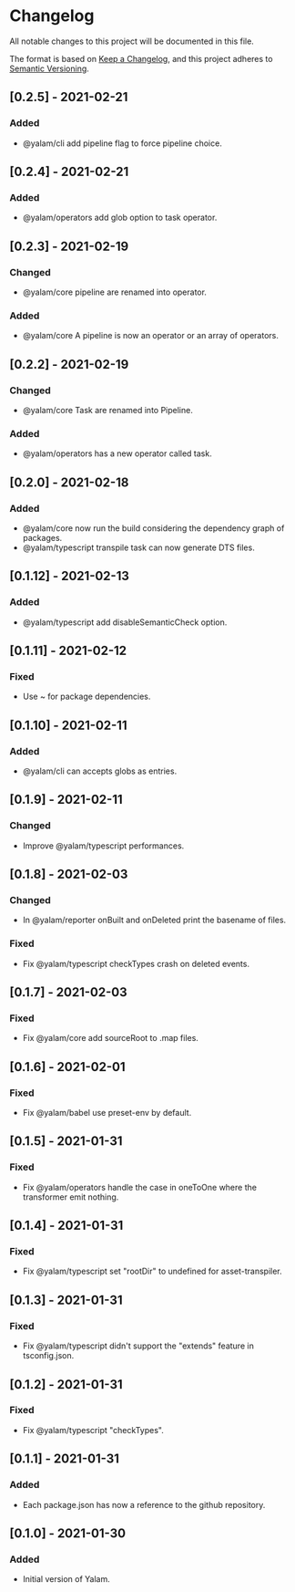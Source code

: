 # Changelog

All notable changes to this project will be documented in this file.

The format is based on [Keep a Changelog](https://keepachangelog.com/en/1.0.0/),
and this project adheres to [Semantic Versioning](https://semver.org/spec/v2.0.0.html).

## [0.2.5] - 2021-02-21

### Added

- @yalam/cli add pipeline flag to force pipeline choice.


## [0.2.4] - 2021-02-21

### Added

- @yalam/operators add glob option to task operator.

## [0.2.3] - 2021-02-19

### Changed

- @yalam/core pipeline are renamed into operator.

### Added

- @yalam/core A pipeline is now an operator or an array of operators.

## [0.2.2] - 2021-02-19

### Changed

- @yalam/core Task are renamed into Pipeline.

### Added

- @yalam/operators has a new operator called task.

## [0.2.0] - 2021-02-18

### Added

- @yalam/core now run the build considering the dependency graph of packages.
- @yalam/typescript transpile task can now generate DTS files.

## [0.1.12] - 2021-02-13

### Added

- @yalam/typescript add disableSemanticCheck option.

## [0.1.11] - 2021-02-12

### Fixed

- Use ~ for package dependencies.

## [0.1.10] - 2021-02-11

### Added

- @yalam/cli can accepts globs as entries.

## [0.1.9] - 2021-02-11

### Changed

- Improve @yalam/typescript performances.

## [0.1.8] - 2021-02-03

### Changed

- In @yalam/reporter onBuilt and onDeleted print the basename of files.

### Fixed

- Fix @yalam/typescript checkTypes crash on deleted events.

## [0.1.7] - 2021-02-03

### Fixed

- Fix @yalam/core add sourceRoot to .map files.

## [0.1.6] - 2021-02-01

### Fixed

- Fix @yalam/babel use preset-env by default.

## [0.1.5] - 2021-01-31

### Fixed

- Fix @yalam/operators handle the case in oneToOne where the transformer emit nothing.

## [0.1.4] - 2021-01-31

### Fixed

- Fix @yalam/typescript set "rootDir" to undefined for asset-transpiler.

## [0.1.3] - 2021-01-31

### Fixed

- Fix @yalam/typescript didn't support the "extends" feature in tsconfig.json.

## [0.1.2] - 2021-01-31

### Fixed

- Fix @yalam/typescript "checkTypes".

## [0.1.1] - 2021-01-31

### Added

- Each package.json has now a reference to the github repository.

## [0.1.0] - 2021-01-30

### Added

- Initial version of Yalam.
